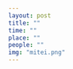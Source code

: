 ```yaml
---
layout: post
title: ""
time: ""
place: ""
people: ""
img: "mitei.png"
---
```


<!--

post with empty title
---------------------

triggers "TBD / 未定" text
followed by
- image (see `img` above), and
- post content (this)

see treffen.md:
```
{% if post.title == "" %}
  <h1>TBD / 未定</h1>
{% else %}
  [...]
{% endif %}
<div class="postimg"><img src="/assets/img/{{ post.img }}"></div>
{{ post.content }}
```

usage
------

- add leading dot to file name (-> ".9999-12-31-dec.md") to prevent Jekyll from
  parsing the file. removes "TBD / 未定" post
- remove leading dot from file name (-> "9999-12-31-dec.md") to make Jekyll
  parse the file. adds "TBD / 未定" post

-->
